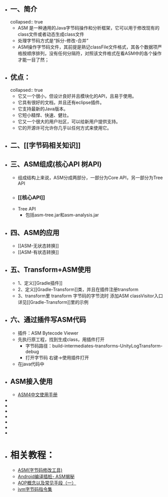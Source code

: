- ## 一、简介
  collapsed:: true
	- ASM 是一种通用的Java字节码操作和分析框架，它可以用于修改现有的class文件或者动态生成class文件
	- 处理字节码方式是“拆分-修改-合并”
	- ASM操作字节码文件，其前提是熟记classFile文件格式，其各个数据项严格按顺序排列，没有任何分隔符，对照该文件格式在看ASM中的各个操作才能一目了然；
- ## 优点：
  collapsed:: true
	- 它又一个很小，但设计良好并且模块化的API，且易于使用。
	- 它具有很好的文档，并且还有eclipse插件。
	- 它支持最新的Java版本。
	- 它短小精悍、快速、健壮。
	- 它又一个很大的用户社区，可以给新用户提供支持。
	- 它的开源许可允许你几乎以任何方式来使用它。
- ## 二、[[字节码相关知识]]
- ## 三、ASM组成(核心API  树API)
	- 组成结构上来说，ASM分成两部分，一部分为Core API，另一部分为Tree API
	- ### [[核心API]]
	- Tree API
		- 包括asm-tree.jar和asm-analysis.jar
- ## 四、ASM的应用
	- [[ASM-无状态转换]]
	- [[ASM-有状态转换]]
- ## 五、Transform+ASM使用
	- 1、定义[[Gradle插件]]
	- 2、定义[[Gradle-Transform]]类，并且在插件注册transform
	- 3、transform里 transform 字节码的字节流时 添加ASM  classVisitor入口详见[[Gradle-Transform]]里的示例
- ## 六、通过插件写ASM代码
	- 插件：ASM Bytecode Viewer
	- 先执行原工程，找到生成class，用插件打开
		- 字节码路径：build-intermediates-transforms-UnityLogTransform-debug
		- 打开字节码 右键->使用插件打开
	- 在java代码中
- ## ASM接入使用
	- [ASM4中文使用手册](https://www.yuque.com/mikaelzero/asm/lqufu3)
-
-
-
-
-
-
-
- # 相关教程：
	- [ASM(字节码修改工具)](https://blog.csdn.net/qq_21383435/article/details/124434374)
	- [Android编译插桩- ASM揭秘](https://ishare.58corp.com/articleDetail?id=95334&actType=zpsc)
	- [AOP概念以及常见手段（一）](https://ishare.58corp.com/articleDetail?id=66060)
	- [jvm字节码指令集](https://docs.oracle.com/javase/specs/jvms/se8/html/jvms-6.html#jvms-6.5)